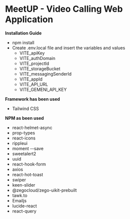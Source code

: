 # MeetUP - Video Calling Web Application

**Installation Guide**

* npm  install
* Create .env.local file and insert the variables and values
    * VITE_apiKey
    * VITE_authDomain
    * VITE_projectId
    * VITE_storageBucket
    * VITE_messagingSenderId
    * VITE_appId
    * VITE_API_URL
    * VITE_GEMENI_API_KEY

**Framework has been used**

- Tailwind CSS


**NPM as been used**

- react-helmet-async
- prop-types
- react-icons
- rippleui
- moment --save
- sweetalert2
- uuid
- react-hook-form
- axios
- react-hot-toast
- swiper
- keen-slider
- @zegocloud/zego-uikit-prebuilt
- tawk.to
- Emailjs
- lucide-react
- react-query
